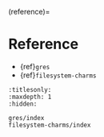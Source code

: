 (reference)=
# Reference

- {ref}`gres`
- {ref}`filesystem-charms`

```{toctree}
:titlesonly:
:maxdepth: 1
:hidden:

gres/index
filesystem-charms/index
```
